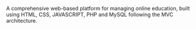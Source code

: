 A comprehensive web-based platform for managing online education, built using HTML, CSS, JAVASCRIPT, PHP and MySQL following the MVC architecture.
